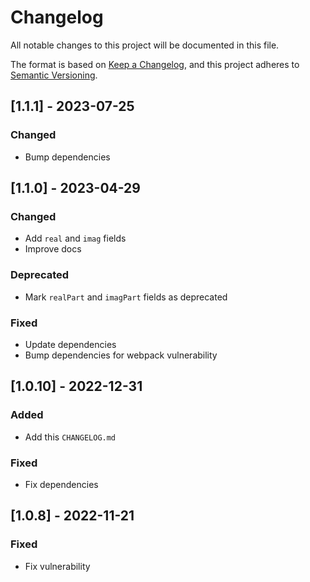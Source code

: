 # Changelog
All notable changes to this project will be documented in this file.

The format is based on [Keep a Changelog](https://keepachangelog.com/en/1.0.0/),
and this project adheres to [Semantic Versioning](https://semver.org/spec/v2.0.0.html).

## [1.1.1] - 2023-07-25
### Changed
- Bump dependencies

## [1.1.0] - 2023-04-29
### Changed
- Add `real` and `imag` fields
- Improve docs

### Deprecated
- Mark `realPart` and `imagPart` fields as deprecated

### Fixed
- Update dependencies
- Bump dependencies for webpack vulnerability

## [1.0.10] - 2022-12-31
### Added
- Add this `CHANGELOG.md`

### Fixed
- Fix dependencies

## [1.0.8] - 2022-11-21
### Fixed
- Fix vulnerability
